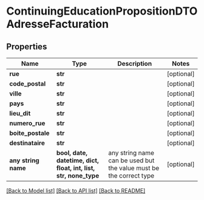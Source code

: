 # ContinuingEducationPropositionDTOAdresseFacturation


## Properties
Name | Type | Description | Notes
------------ | ------------- | ------------- | -------------
**rue** | **str** |  | [optional] 
**code_postal** | **str** |  | [optional] 
**ville** | **str** |  | [optional] 
**pays** | **str** |  | [optional] 
**lieu_dit** | **str** |  | [optional] 
**numero_rue** | **str** |  | [optional] 
**boite_postale** | **str** |  | [optional] 
**destinataire** | **str** |  | [optional] 
**any string name** | **bool, date, datetime, dict, float, int, list, str, none_type** | any string name can be used but the value must be the correct type | [optional]

[[Back to Model list]](../README.md#documentation-for-models) [[Back to API list]](../README.md#documentation-for-api-endpoints) [[Back to README]](../README.md)


